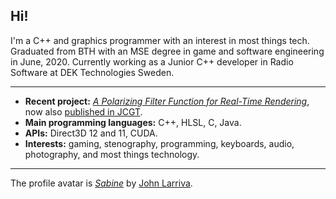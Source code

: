 ## Hi!

I'm a C++ and graphics programmer with an interest in most things tech.  
Graduated from BTH with an MSE degree in game and software engineering in June, 2020.
Currently working as a Junior C++ developer in Radio Software at DEK Technologies Sweden.

****

* __Recent project:__ [_A Polarizing Filter Function for Real-Time Rendering_](https://github.com/viktor4006094/PolarizingFilter), now also [published in JCGT](http://jcgt.org/published/0010/02/03/).
* __Main programming languages:__ C++, HLSL, C, Java.
* __APIs:__ Direct3D 12 and 11, CUDA.
* __Interests:__ gaming, stenography, programming, keyboards, audio, photography, and most things technology.


****
The profile avatar is [_Sabine_](https://www.inprnt.com/gallery/jlarriva/sabine/) by [John Larriva](https://larriva.blogspot.com/).
